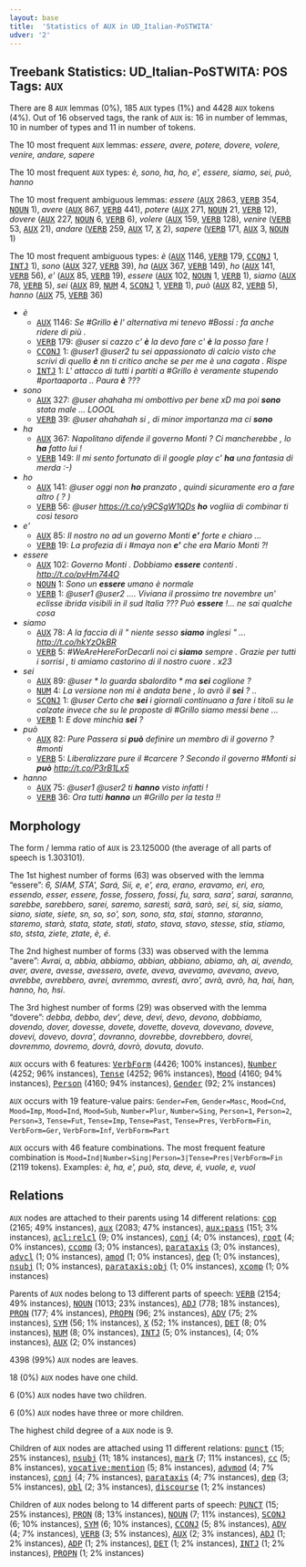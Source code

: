 ```yaml
---
layout: base
title:  'Statistics of AUX in UD_Italian-PoSTWITA'
udver: '2'
---
```


## Treebank Statistics: UD_Italian-PoSTWITA: POS Tags: `AUX`

There are 8 `AUX` lemmas (0%), 185 `AUX` types (1%) and 4428 `AUX` tokens (4%).
Out of 16 observed tags, the rank of `AUX` is: 16 in number of lemmas, 10 in number of types and 11 in number of tokens.

The 10 most frequent `AUX` lemmas: <em>essere, avere, potere, dovere, volere, venire, andare, sapere</em>

The 10 most frequent `AUX` types:  <em>è, sono, ha, ho, e', essere, siamo, sei, può, hanno</em>

The 10 most frequent ambiguous lemmas: <em>essere</em> (<tt><a href="it_postwita-pos-AUX.html">AUX</a></tt> 2863, <tt><a href="it_postwita-pos-VERB.html">VERB</a></tt> 354, <tt><a href="it_postwita-pos-NOUN.html">NOUN</a></tt> 1), <em>avere</em> (<tt><a href="it_postwita-pos-AUX.html">AUX</a></tt> 867, <tt><a href="it_postwita-pos-VERB.html">VERB</a></tt> 441), <em>potere</em> (<tt><a href="it_postwita-pos-AUX.html">AUX</a></tt> 271, <tt><a href="it_postwita-pos-NOUN.html">NOUN</a></tt> 21, <tt><a href="it_postwita-pos-VERB.html">VERB</a></tt> 12), <em>dovere</em> (<tt><a href="it_postwita-pos-AUX.html">AUX</a></tt> 227, <tt><a href="it_postwita-pos-NOUN.html">NOUN</a></tt> 6, <tt><a href="it_postwita-pos-VERB.html">VERB</a></tt> 6), <em>volere</em> (<tt><a href="it_postwita-pos-AUX.html">AUX</a></tt> 159, <tt><a href="it_postwita-pos-VERB.html">VERB</a></tt> 128), <em>venire</em> (<tt><a href="it_postwita-pos-VERB.html">VERB</a></tt> 53, <tt><a href="it_postwita-pos-AUX.html">AUX</a></tt> 21), <em>andare</em> (<tt><a href="it_postwita-pos-VERB.html">VERB</a></tt> 259, <tt><a href="it_postwita-pos-AUX.html">AUX</a></tt> 17, <tt><a href="it_postwita-pos-X.html">X</a></tt> 2), <em>sapere</em> (<tt><a href="it_postwita-pos-VERB.html">VERB</a></tt> 171, <tt><a href="it_postwita-pos-AUX.html">AUX</a></tt> 3, <tt><a href="it_postwita-pos-NOUN.html">NOUN</a></tt> 1)

The 10 most frequent ambiguous types:  <em>è</em> (<tt><a href="it_postwita-pos-AUX.html">AUX</a></tt> 1146, <tt><a href="it_postwita-pos-VERB.html">VERB</a></tt> 179, <tt><a href="it_postwita-pos-CCONJ.html">CCONJ</a></tt> 1, <tt><a href="it_postwita-pos-INTJ.html">INTJ</a></tt> 1), <em>sono</em> (<tt><a href="it_postwita-pos-AUX.html">AUX</a></tt> 327, <tt><a href="it_postwita-pos-VERB.html">VERB</a></tt> 39), <em>ha</em> (<tt><a href="it_postwita-pos-AUX.html">AUX</a></tt> 367, <tt><a href="it_postwita-pos-VERB.html">VERB</a></tt> 149), <em>ho</em> (<tt><a href="it_postwita-pos-AUX.html">AUX</a></tt> 141, <tt><a href="it_postwita-pos-VERB.html">VERB</a></tt> 56), <em>e'</em> (<tt><a href="it_postwita-pos-AUX.html">AUX</a></tt> 85, <tt><a href="it_postwita-pos-VERB.html">VERB</a></tt> 19), <em>essere</em> (<tt><a href="it_postwita-pos-AUX.html">AUX</a></tt> 102, <tt><a href="it_postwita-pos-NOUN.html">NOUN</a></tt> 1, <tt><a href="it_postwita-pos-VERB.html">VERB</a></tt> 1), <em>siamo</em> (<tt><a href="it_postwita-pos-AUX.html">AUX</a></tt> 78, <tt><a href="it_postwita-pos-VERB.html">VERB</a></tt> 5), <em>sei</em> (<tt><a href="it_postwita-pos-AUX.html">AUX</a></tt> 89, <tt><a href="it_postwita-pos-NUM.html">NUM</a></tt> 4, <tt><a href="it_postwita-pos-SCONJ.html">SCONJ</a></tt> 1, <tt><a href="it_postwita-pos-VERB.html">VERB</a></tt> 1), <em>può</em> (<tt><a href="it_postwita-pos-AUX.html">AUX</a></tt> 82, <tt><a href="it_postwita-pos-VERB.html">VERB</a></tt> 5), <em>hanno</em> (<tt><a href="it_postwita-pos-AUX.html">AUX</a></tt> 75, <tt><a href="it_postwita-pos-VERB.html">VERB</a></tt> 36)


* <em>è</em>
  * <tt><a href="it_postwita-pos-AUX.html">AUX</a></tt> 1146: <em>Se #Grillo <b>è</b> l' alternativa mi tenevo #Bossi : fa anche ridere di più .</em>
  * <tt><a href="it_postwita-pos-VERB.html">VERB</a></tt> 179: <em>@user si cazzo c' <b>è</b> la devo fare c' <b>è</b> la posso fare !</em>
  * <tt><a href="it_postwita-pos-CCONJ.html">CCONJ</a></tt> 1: <em>@user1 @user2 tu sei appassionato di calcio visto che scrivi di quello <b>è</b> nn ti critico anche se per me è una cagata . Rispe</em>
  * <tt><a href="it_postwita-pos-INTJ.html">INTJ</a></tt> 1: <em>L' attacco di tutti i partiti a #Grillo è veramente stupendo #portaaporta .. Paura <b>è</b> ???</em>
* <em>sono</em>
  * <tt><a href="it_postwita-pos-AUX.html">AUX</a></tt> 327: <em>@user ahahaha mi ombottivo per bene xD ma poi <b>sono</b> stata male ... LOOOL</em>
  * <tt><a href="it_postwita-pos-VERB.html">VERB</a></tt> 39: <em>@user ahahahah si , di minor importanza ma ci <b>sono</b></em>
* <em>ha</em>
  * <tt><a href="it_postwita-pos-AUX.html">AUX</a></tt> 367: <em>Napolitano difende il governo Monti ? Ci mancherebbe , lo <b>ha</b> fatto lui !</em>
  * <tt><a href="it_postwita-pos-VERB.html">VERB</a></tt> 149: <em>Il mi sento fortunato di il google play c' <b>ha</b> una fantasia di merda :-)</em>
* <em>ho</em>
  * <tt><a href="it_postwita-pos-AUX.html">AUX</a></tt> 141: <em>@user oggi non <b>ho</b> pranzato , quindi sicuramente ero a fare altro ( ? )</em>
  * <tt><a href="it_postwita-pos-VERB.html">VERB</a></tt> 56: <em>@user https://t.co/y9CSgW1QDs <b>ho</b> vogliia di combinar ti così tesoro</em>
* <em>e'</em>
  * <tt><a href="it_postwita-pos-AUX.html">AUX</a></tt> 85: <em>Il nostro no ad un governo Monti <b>e'</b> forte e chiaro ...</em>
  * <tt><a href="it_postwita-pos-VERB.html">VERB</a></tt> 19: <em>La profezia di i #maya non <b>e'</b> che era Mario Monti ?!</em>
* <em>essere</em>
  * <tt><a href="it_postwita-pos-AUX.html">AUX</a></tt> 102: <em>Governo Monti . Dobbiamo <b>essere</b> contenti . http://t.co/pvHm744O</em>
  * <tt><a href="it_postwita-pos-NOUN.html">NOUN</a></tt> 1: <em>Sono un <b>essere</b> umano è normale</em>
  * <tt><a href="it_postwita-pos-VERB.html">VERB</a></tt> 1: <em>@user1 @user2 .... Viviana il prossimo tre novembre un' eclisse ibrida visibili in il sud Italia ??? Può <b>essere</b> !... ne sai qualche cosa</em>
* <em>siamo</em>
  * <tt><a href="it_postwita-pos-AUX.html">AUX</a></tt> 78: <em>A la faccia di il " niente sesso <b>siamo</b> inglesi " ... http://t.co/hkYzOkBR</em>
  * <tt><a href="it_postwita-pos-VERB.html">VERB</a></tt> 5: <em>#WeAreHereForDecarli noi ci <b>siamo</b> sempre . Grazie per tutti i sorrisi , ti amiamo castorino di il nostro cuore . x23</em>
* <em>sei</em>
  * <tt><a href="it_postwita-pos-AUX.html">AUX</a></tt> 89: <em>@user * lo guarda sbalordito * ma <b>sei</b> coglione ?</em>
  * <tt><a href="it_postwita-pos-NUM.html">NUM</a></tt> 4: <em>La versione non mi è andata bene , lo avrò il <b>sei</b> ? ..</em>
  * <tt><a href="it_postwita-pos-SCONJ.html">SCONJ</a></tt> 1: <em>@user Certo che <b>sei</b> i giornali continuano a fare i titoli su le calzate invece che su le proposte di #Grillo siamo messi bene ...</em>
  * <tt><a href="it_postwita-pos-VERB.html">VERB</a></tt> 1: <em>E dove minchia <b>sei</b> ?</em>
* <em>può</em>
  * <tt><a href="it_postwita-pos-AUX.html">AUX</a></tt> 82: <em>Pure Passera si <b>può</b> definire un membro di il governo ? #monti</em>
  * <tt><a href="it_postwita-pos-VERB.html">VERB</a></tt> 5: <em>Liberalizzare pure il #carcere ? Secondo il governo #Monti si <b>può</b> http://t.co/P3rB1Lx5</em>
* <em>hanno</em>
  * <tt><a href="it_postwita-pos-AUX.html">AUX</a></tt> 75: <em>@user1 @user2 ti <b>hanno</b> visto infatti !</em>
  * <tt><a href="it_postwita-pos-VERB.html">VERB</a></tt> 36: <em>Ora tutti <b>hanno</b> un #Grillo per la testa !!</em>

## Morphology

The form / lemma ratio of `AUX` is 23.125000 (the average of all parts of speech is 1.303101).

The 1st highest number of forms (63) was observed with the lemma “essere”: <em>6, SIAM, STA', Sará, Sii, e, e', era, erano, eravamo, eri, ero, essendo, esser, essere, fosse, fossero, fossi, fu, sara, sara', sarai, saranno, sarebbe, sarebbero, sarei, saremo, saresti, sarà, sarò, sei, si, sia, siamo, siano, siate, siete, sn, so, so', son, sono, sta, stai, stanno, staranno, staremo, starà, stata, state, stati, stato, stava, stavo, stesse, stia, stiamo, sto, ststa, ziete, ztate, è, é</em>.

The 2nd highest number of forms (33) was observed with the lemma “avere”: <em>Avrai, a, abbia, abbiamo, abbian, abbiano, abiamo, ah, ai, avendo, aver, avere, avesse, avessero, avete, aveva, avevamo, avevano, avevo, avrebbe, avrebbero, avrei, avremmo, avresti, avro', avrà, avrò, ha, hai, han, hanno, ho, hsi</em>.

The 3rd highest number of forms (29) was observed with the lemma “dovere”: <em>debba, debbo, dev', deve, devi, devo, devono, dobbiamo, dovendo, dover, dovesse, dovete, dovette, doveva, dovevano, doveve, dovevi, dovevo, dovra', dovranno, dovrebbe, dovrebbero, dovrei, dovremmo, dovremo, dovrà, dovrò, dovuta, dovuto</em>.

`AUX` occurs with 6 features: <tt><a href="it_postwita-feat-VerbForm.html">VerbForm</a></tt> (4426; 100% instances), <tt><a href="it_postwita-feat-Number.html">Number</a></tt> (4252; 96% instances), <tt><a href="it_postwita-feat-Tense.html">Tense</a></tt> (4252; 96% instances), <tt><a href="it_postwita-feat-Mood.html">Mood</a></tt> (4160; 94% instances), <tt><a href="it_postwita-feat-Person.html">Person</a></tt> (4160; 94% instances), <tt><a href="it_postwita-feat-Gender.html">Gender</a></tt> (92; 2% instances)

`AUX` occurs with 19 feature-value pairs: `Gender=Fem`, `Gender=Masc`, `Mood=Cnd`, `Mood=Imp`, `Mood=Ind`, `Mood=Sub`, `Number=Plur`, `Number=Sing`, `Person=1`, `Person=2`, `Person=3`, `Tense=Fut`, `Tense=Imp`, `Tense=Past`, `Tense=Pres`, `VerbForm=Fin`, `VerbForm=Ger`, `VerbForm=Inf`, `VerbForm=Part`

`AUX` occurs with 46 feature combinations.
The most frequent feature combination is `Mood=Ind|Number=Sing|Person=3|Tense=Pres|VerbForm=Fin` (2119 tokens).
Examples: <em>è, ha, e', può, sta, deve, é, vuole, e, vuol</em>


## Relations

`AUX` nodes are attached to their parents using 14 different relations: <tt><a href="it_postwita-dep-cop.html">cop</a></tt> (2165; 49% instances), <tt><a href="it_postwita-dep-aux.html">aux</a></tt> (2083; 47% instances), <tt><a href="it_postwita-dep-aux-pass.html">aux:pass</a></tt> (151; 3% instances), <tt><a href="it_postwita-dep-acl-relcl.html">acl:relcl</a></tt> (9; 0% instances), <tt><a href="it_postwita-dep-conj.html">conj</a></tt> (4; 0% instances), <tt><a href="it_postwita-dep-root.html">root</a></tt> (4; 0% instances), <tt><a href="it_postwita-dep-ccomp.html">ccomp</a></tt> (3; 0% instances), <tt><a href="it_postwita-dep-parataxis.html">parataxis</a></tt> (3; 0% instances), <tt><a href="it_postwita-dep-advcl.html">advcl</a></tt> (1; 0% instances), <tt><a href="it_postwita-dep-amod.html">amod</a></tt> (1; 0% instances), <tt><a href="it_postwita-dep-dep.html">dep</a></tt> (1; 0% instances), <tt><a href="it_postwita-dep-nsubj.html">nsubj</a></tt> (1; 0% instances), <tt><a href="it_postwita-dep-parataxis-obj.html">parataxis:obj</a></tt> (1; 0% instances), <tt><a href="it_postwita-dep-xcomp.html">xcomp</a></tt> (1; 0% instances)

Parents of `AUX` nodes belong to 13 different parts of speech: <tt><a href="it_postwita-pos-VERB.html">VERB</a></tt> (2154; 49% instances), <tt><a href="it_postwita-pos-NOUN.html">NOUN</a></tt> (1013; 23% instances), <tt><a href="it_postwita-pos-ADJ.html">ADJ</a></tt> (778; 18% instances), <tt><a href="it_postwita-pos-PRON.html">PRON</a></tt> (177; 4% instances), <tt><a href="it_postwita-pos-PROPN.html">PROPN</a></tt> (96; 2% instances), <tt><a href="it_postwita-pos-ADV.html">ADV</a></tt> (75; 2% instances), <tt><a href="it_postwita-pos-SYM.html">SYM</a></tt> (56; 1% instances), <tt><a href="it_postwita-pos-X.html">X</a></tt> (52; 1% instances), <tt><a href="it_postwita-pos-DET.html">DET</a></tt> (8; 0% instances), <tt><a href="it_postwita-pos-NUM.html">NUM</a></tt> (8; 0% instances), <tt><a href="it_postwita-pos-INTJ.html">INTJ</a></tt> (5; 0% instances),  (4; 0% instances), <tt><a href="it_postwita-pos-AUX.html">AUX</a></tt> (2; 0% instances)

4398 (99%) `AUX` nodes are leaves.

18 (0%) `AUX` nodes have one child.

6 (0%) `AUX` nodes have two children.

6 (0%) `AUX` nodes have three or more children.

The highest child degree of a `AUX` node is 9.

Children of `AUX` nodes are attached using 11 different relations: <tt><a href="it_postwita-dep-punct.html">punct</a></tt> (15; 25% instances), <tt><a href="it_postwita-dep-nsubj.html">nsubj</a></tt> (11; 18% instances), <tt><a href="it_postwita-dep-mark.html">mark</a></tt> (7; 11% instances), <tt><a href="it_postwita-dep-cc.html">cc</a></tt> (5; 8% instances), <tt><a href="it_postwita-dep-vocative-mention.html">vocative:mention</a></tt> (5; 8% instances), <tt><a href="it_postwita-dep-advmod.html">advmod</a></tt> (4; 7% instances), <tt><a href="it_postwita-dep-conj.html">conj</a></tt> (4; 7% instances), <tt><a href="it_postwita-dep-parataxis.html">parataxis</a></tt> (4; 7% instances), <tt><a href="it_postwita-dep-dep.html">dep</a></tt> (3; 5% instances), <tt><a href="it_postwita-dep-obl.html">obl</a></tt> (2; 3% instances), <tt><a href="it_postwita-dep-discourse.html">discourse</a></tt> (1; 2% instances)

Children of `AUX` nodes belong to 14 different parts of speech: <tt><a href="it_postwita-pos-PUNCT.html">PUNCT</a></tt> (15; 25% instances), <tt><a href="it_postwita-pos-PRON.html">PRON</a></tt> (8; 13% instances), <tt><a href="it_postwita-pos-NOUN.html">NOUN</a></tt> (7; 11% instances), <tt><a href="it_postwita-pos-SCONJ.html">SCONJ</a></tt> (6; 10% instances), <tt><a href="it_postwita-pos-SYM.html">SYM</a></tt> (6; 10% instances), <tt><a href="it_postwita-pos-CCONJ.html">CCONJ</a></tt> (5; 8% instances), <tt><a href="it_postwita-pos-ADV.html">ADV</a></tt> (4; 7% instances), <tt><a href="it_postwita-pos-VERB.html">VERB</a></tt> (3; 5% instances), <tt><a href="it_postwita-pos-AUX.html">AUX</a></tt> (2; 3% instances), <tt><a href="it_postwita-pos-ADJ.html">ADJ</a></tt> (1; 2% instances), <tt><a href="it_postwita-pos-ADP.html">ADP</a></tt> (1; 2% instances), <tt><a href="it_postwita-pos-DET.html">DET</a></tt> (1; 2% instances), <tt><a href="it_postwita-pos-INTJ.html">INTJ</a></tt> (1; 2% instances), <tt><a href="it_postwita-pos-PROPN.html">PROPN</a></tt> (1; 2% instances)

